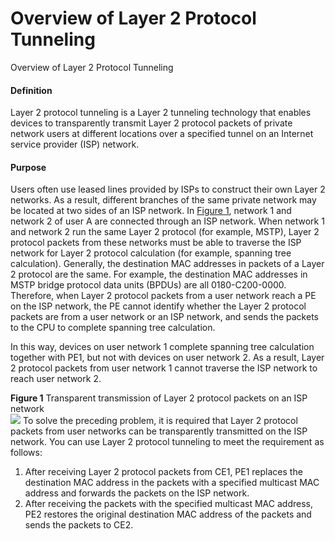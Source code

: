 Overview of Layer 2 Protocol Tunneling
======================================

Overview of Layer 2 Protocol Tunneling

#### Definition

Layer 2 protocol tunneling is a Layer 2 tunneling technology that enables devices to transparently transmit Layer 2 protocol packets of private network users at different locations over a specified tunnel on an Internet service provider (ISP) network.


#### Purpose

Users often use leased lines provided by ISPs to construct their own Layer 2 networks. As a result, different branches of the same private network may be located at two sides of an ISP network. In [Figure 1](#EN-US_CONCEPT_0000001159323946__fig_dc_fd_l2pt_000401), network 1 and network 2 of user A are connected through an ISP network. When network 1 and network 2 run the same Layer 2 protocol (for example, MSTP), Layer 2 protocol packets from these networks must be able to traverse the ISP network for Layer 2 protocol calculation (for example, spanning tree calculation). Generally, the destination MAC addresses in packets of a Layer 2 protocol are the same. For example, the destination MAC addresses in MSTP bridge protocol data units (BPDUs) are all 0180-C200-0000. Therefore, when Layer 2 protocol packets from a user network reach a PE on the ISP network, the PE cannot identify whether the Layer 2 protocol packets are from a user network or an ISP network, and sends the packets to the CPU to complete spanning tree calculation.

In this way, devices on user network 1 complete spanning tree calculation together with PE1, but not with devices on user network 2. As a result, Layer 2 protocol packets from user network 1 cannot traverse the ISP network to reach user network 2.

**Figure 1** Transparent transmission of Layer 2 protocol packets on an ISP network  
![](figure/en-us_image_0000001204483967.png)
To solve the preceding problem, it is required that Layer 2 protocol packets from user networks can be transparently transmitted on the ISP network. You can use Layer 2 protocol tunneling to meet the requirement as follows:

1. After receiving Layer 2 protocol packets from CE1, PE1 replaces the destination MAC address in the packets with a specified multicast MAC address and forwards the packets on the ISP network.
2. After receiving the packets with the specified multicast MAC address, PE2 restores the original destination MAC address of the packets and sends the packets to CE2.